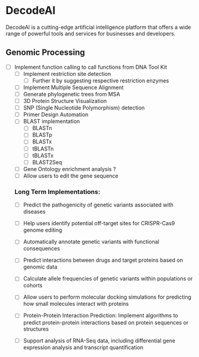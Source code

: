 # DecodeAI

DecodeAI is a cutting-edge artificial intelligence platform that offers a wide range of powerful tools and services for businesses and developers.

## Genomic Processing
- [ ] Implement function calling to call functions from DNA Tool Kit
    - [ ] Implement restriction site detection
        - [ ] Further it by suggesting respective restriction enzymes
    - [ ] Implement Multiple Sequence Alignment
    - [ ] Generate phylogenetic trees from MSA
    - [ ] 3D Protein Structure Visualization
    - [ ] SNP (Single Nucleotide Polymorphism) detection
    - [ ] Primer Design Automation
    - [ ] BLAST implementation
        - [ ] BLASTn
        - [ ] BLASTp
        - [ ] BLASTx
        - [ ] tBLASTn
        - [ ] tBLASTx
        - [ ] BLAST2Seq
    - [ ] Gene Ontology enrichment analysis ?
    - [ ] Allow users to edit the gene sequence
    
    ### Long Term Implementations:
    - [ ] Predict the pathogenicity of genetic variants associated with diseases
    - [ ] Help users identify potential off-target sites for CRISPR-Cas9 genome editing
    - [ ] Automatically annotate genetic variants with functional consequences
    - [ ] Predict interactions between drugs and target proteins based on genomic data
    - [ ] Calculate allele frequencies of genetic variants within populations or cohorts
    - [ ] Allow users to perform molecular docking simulations for predicting how small molecules interact with proteins
    - [ ] Protein-Protein Interaction Prediction: Implement algorithms to predict protein-protein interactions based on protein sequences or structures
    - [ ] Support analysis of RNA-Seq data, including differential gene expression analysis and transcript quantification



